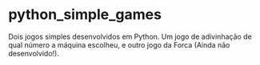 # python_simple_games
Dois jogos simples desenvolvidos em Python. Um jogo de adivinhação de qual número a máquina escolheu, e outro jogo da Forca (Ainda não desenvolvido!).
